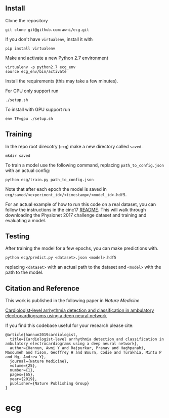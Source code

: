 ## Install 

Clone the repository

```
git clone git@github.com:awni/ecg.git
```

If you don't have `virtualenv`, install it with

```
pip install virtualenv
```

Make and activate a new Python 2.7 environment

```
virtualenv -p python2.7 ecg_env
source ecg_env/bin/activate
```

Install the requirements (this may take a few minutes).

For CPU only support run
```
./setup.sh
```

To install with GPU support run
```
env TF=gpu ./setup.sh
```

## Training

In the repo root direcotry (`ecg`) make a new directory called `saved`.

```
mkdir saved
```

To train a model use the following command, replacing `path_to_config.json`
with an actual config:

```
python ecg/train.py path_to_config.json
```

Note that after each epoch the model is saved in
`ecg/saved/<experiment_id>/<timestamp>/<model_id>.hdf5`.

For an actual example of how to run this code on a real dataset, you can follow
the instructions in the cinc17 [README](examples/cinc17/README.md). This will
walk through downloading the Physionet 2017 challenge dataset and training and
evaluating a model.

## Testing

After training the model for a few epochs, you can make predictions with.

```
python ecg/predict.py <dataset>.json <model>.hdf5
```

replacing `<dataset>` with an actual path to the dataset and `<model>` with the
path to the model.

## Citation and Reference

This work is published in the following paper in *Nature Medicine*

[Cardiologist-level arrhythmia detection and classification in ambulatory electrocardiograms using a deep neural network](https://www.nature.com/articles/s41591-018-0268-3)

If you find this codebase useful for your research please cite:

```
@article{hannun2019cardiologist,
  title={Cardiologist-level arrhythmia detection and classification in ambulatory electrocardiograms using a deep neural network},
  author={Hannun, Awni Y and Rajpurkar, Pranav and Haghpanahi, Masoumeh and Tison, Geoffrey H and Bourn, Codie and Turakhia, Mintu P and Ng, Andrew Y},
  journal={Nature Medicine},
  volume={25},
  number={1},
  pages={65},
  year={2019},
  publisher={Nature Publishing Group}
}
```


# ecg
